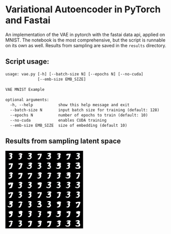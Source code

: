 # Variational Autoencoder in PyTorch and Fastai
An implementation of the VAE in pytorch with the fastai data api, applied on MNIST. The notebook is the most comprehensive, but the script is runnable on its own as well. Results from sampling are saved in the `results` directory. 


## Script usage:
```
usage: vae.py [-h] [--batch-size N] [--epochs N] [--no-cuda]
              [--emb-size EMB_SIZE]

VAE MNIST Example

optional arguments:
  -h, --help           show this help message and exit
  --batch-size N       input batch size for training (default: 128)
  --epochs N           number of epochs to train (default: 10)
  --no-cuda            enables CUDA training
  --emb-size EMB_SIZE  size of embedding (default 10)
```

## Results from sampling latent space
![results from sampling VAE latent space](results/sample_5.png)
